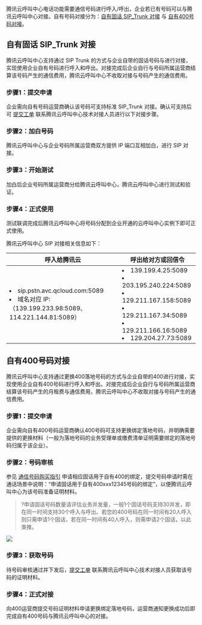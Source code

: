 腾讯云呼叫中心电话功能需要通信号码进行呼入/呼出，企业若已有号码可以与腾讯云呼叫中心对接。自有号码对接分为：[自有固话 SIP_Trunk 对接](#sip) 与 [自有400号码对接](#400)。
## 自有固话 SIP_Trunk 对接[](id:sip)
腾讯云呼叫中心支持通过 SIP Trunk 的方式与企业自带的固话号码与进行对接，实现使用企业自有号码进行呼入和呼出。对接完成后企业自行与号码所属运营商结算该号码产生的通信费用，腾讯云呼叫中心不收取对接与号码产生的通信费用。

### 步骤1：提交申请
企业需向自有号码运营商确认该号码可支持标准 SIP_Trunk 对接。确认可支持后可 [提交工单](https://console.cloud.tencent.com/workorder/category) 联系腾讯云呼叫中心技术对接人员进行以下对接步骤。

### 步骤2：加白号码
腾讯云呼叫中心与企业号码所属运营商双方提供 IP 端口互相加白，进行 SIP 对接。

### 步骤3：开始测试
加白后企业号码所属运营商分给腾讯云呼叫中心，腾讯云呼叫中心进行测试和验证。

### 步骤4：正式使用
测试联调完成后腾讯云呼叫中心将号码分配到企业开通的云呼叫中心实例下即可正式使用。

腾讯云呼叫中心 SIP 对接相关信息如下：

| 呼入给腾讯云 | 呼出给对方或回信令| 
|---------|---------|
| <li>sip.pstn.avc.qcloud.com:5089</li><li>域名对应 IP:（139.199.233.98:5089、114.221.144.81:5089）</li> | <li>139.199.4.25:5089    </li><li>203.195.240.224:5089 </li><li>129.211.167.158:5089 </li><li>129.211.167.34:5089  </li><li>129.211.166.16:5089  </li><li>129.204.27.73:5089   </li> |


## 自有400号码对接[](id:400)
腾讯云呼叫中心支持通过更换400落地号码的方式与企业自带的400进行对接，实现使用企业自有400号码进行呼入和呼出。对接完成后企业自行与号码所属运营商结算该号码产生的月租费与通信费用，腾讯云呼叫中心不收取对接与号码产生的通信费用。
### 步骤1：提交申请
企业需向自有400号码运营商确认400号码可支持更换绑定落地号码，并明确需要提供的更换材料（一般为落地号码的业务受理单或缴费清单证明需要绑定的落地号码归属于该企业）。

### 步骤2：号码审核
参见 [通信号码购买指引](https://cloud.tencent.com/document/product/679/63785) 申请相应固话用于自有400的绑定，提交号码申请时需在通话场景中说明：“申请固话用于自有400xxx12345号码的绑定”，以便腾讯云呼叫中心为该号码准备证明材料。
>?申请固话号码数量请评估业务并发量，一般1个固话号码支持30并发，即在同一时间支持30个呼入与呼出。若您的400号码在同一时间有20人呼入则只需申请1个固话，若在同一时间有40人呼入，则需申请2个固话，以此类推。

![](https://qcloudimg.tencent-cloud.cn/raw/f1fd7e38f0236fcc3f6b0c95bbae3cb3.png)
### 步骤3：获取号码
待号码审核通过并下发后，[提交工单](https://console.cloud.tencent.com/workorder/category) 联系腾讯云呼叫中心技术对接人员获取该号码的证明材料。

### 步骤4：正式对接
向400运营商提交号码证明材料申请更换绑定落地号码，运营商通知更换成功后即完成自有400号码与腾讯云呼叫中心的对接。
